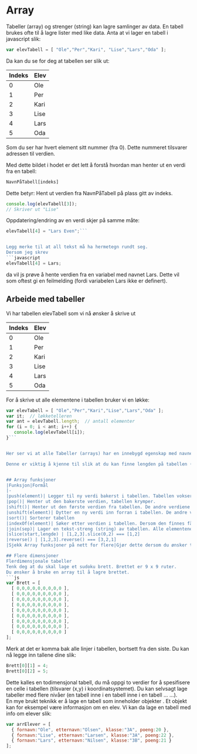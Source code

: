 # Array


Tabeller (array) og strenger (string) kan lagre samlinger av data. En tabell brukes ofte til å lagre lister med like data.
Anta at vi lager en tabell i javascript slik:
```javascript
var elevTabell = [ "Ole","Per","Kari", "Lise","Lars","Oda" ];
```

Da kan du se for deg at tabellen ser slik ut:

| Indeks | Elev |
| -- | -- |
| 0 | Ole |
| 1| Per |
|2|Kari|
|3|Lise|
|4|Lars|
|5|Oda|

Som du ser har hvert element sitt nummer (fra 0). Dette nummeret tilsvarer adressen til verdien.

Med dette bildet i hodet er det lett å forstå hvordan man henter ut en verdi fra en tabell:

```javascript
NavnPåTabell[indeks]
```

Dette betyr: Hent ut verdien fra NavnPåTabell på plass gitt av indeks. 
```javascript
console.log(elevTabell[3]);
// Skriver ut "Lise"
```

Oppdatering/endring av en verdi skjer på samme måte:
```javascript
elevTabell[4] = "Lars Even";```


Legg merke til at all tekst må ha hermetegn rundt seg.
Dersom jeg skrev
```javascript
elevTabell[4] = Lars;

```
da vil js prøve å hente verdien fra en variabel med navnet Lars. Dette vil som oftest gi en feilmelding (fordi variabelen Lars ikke er definert).

## Arbeide med tabeller

Vi har tabellen elevTabell som vi nå ønsker å skrive ut

|Indeks|Elev
|-|-
|0|Ole
|1|Per
|2|Kari
|3|Lise
|4|Lars
|5|Oda

For å skrive ut alle elementene i tabellen bruker vi en løkke:
```javascript
var elevTabell = [ "Ole","Per","Kari","Lise","Lars","Oda" ];
var it;  // løkketelleren
var ant = elevTabell.length;  // antall elementer
for (i = 0; i < ant; i++) {
   console.log(elevTabell[i]);
}```


Her ser vi at alle Tabeller (arrays) har en innebygd egenskap med navnet length som gir deg antall elementer i tabellen.

Denne er viktig å kjenne til slik at du kan finne lengden på tabellen (antall elementer).


## Array funksjoner
|Funksjon|Formål
|-
|push(element)| Legger til ny verdi bakerst i tabellen. Tabellen vokser.
|pop()| Henter ut den bakerste verdien, tabellen krymper.
|shift()| Henter ut den første verdien fra tabellen. De andre verdiene flyttes ned ett hakk. Tabellen krymper.
|unshift(element)| Dytter en ny verdi inn forran i tabellen. De andre verdiene forskyves ett hakk. Tabellen vokser.
|sort()| Sorterer tabellen
|indexOf(element)| Søker etter verdien i tabellen. Dersom den finnes får du indeksen [0..], ellers får du -1.
|join(sep)| Lager en tekst-streng (string) av tabellen. Alle elementene i tabellen blir limt sammen med sep i mellom.
|slice(start,lengde) | [1,2,3].slice(0,2) === [1,2]
|reverse() | [1,2,3].reverse() === [3,2,1]
|Sjekk Array funksjoner på nett for flere|Gjør dette dersom du ønsker toppkarakter.Se på map, slice, each

## Flere dimensjoner
Flerdimensjonale tabeller
Tenk deg at du skal lage et sudoku brett. Brettet er 9 x 9 ruter. 
Du ønsker å bruke en array til å lagre brettet.
```js
var Brett = [
  [ 0,0,0,0,0,0,0,0,0 ],
  [ 0,0,0,0,0,0,0,0,0 ],
  [ 0,0,0,0,0,0,0,0,0 ],
  [ 0,0,0,0,0,0,0,0,0 ],
  [ 0,0,0,0,0,0,0,0,0 ],
  [ 0,0,0,0,0,0,0,0,0 ],
  [ 0,0,0,0,0,0,0,0,0 ],
  [ 0,0,0,0,0,0,0,0,0 ],
  [ 0,0,0,0,0,0,0,0,0 ]
];
```

Merk at det er komma bak alle linjer i tabellen, bortsett fra den siste.
Du kan nå legge inn tallene dine slik:
```js
Brett[0][1] = 4;
Brett[0][2] = 5;
```


Dette kalles en todimensjonal tabell, du må oppgi to verdier 
for å spesifisere en celle i tabellen (tilsvarer (x,y) i koordinatsystemet).
Du kan selvsagt lage tabeller med flere nivåer 
(en tabell inne i en tabell inne i en tabell … …).  
En mye brukt teknikk er å lage en tabell som inneholder objekter .
Et objekt kan for eksempel være informasjon om en elev.
Vi kan da lage en tabell med info om elever slik:
```js
var arrElever = [
  { fornavn:"Ole", etternavn:"Olsen", klasse:"3A", poeng:20 },
  { fornavn:"Lise", etternavn:"Larsen", klasse:"3A", poeng:22 },
  { fornavn:"Lars", etternavn:"Nilsen", klasse:"3B", poeng:21 }
];
```

